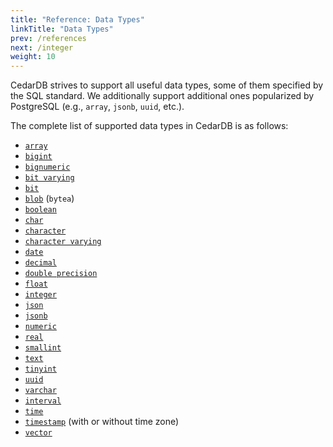 ```yaml
---
title: "Reference: Data Types"
linkTitle: "Data Types"
prev: /references
next: /integer
weight: 10
---
```


CedarDB strives to support all useful data types, some of them specified by the SQL standard.
We additionally support additional ones popularized by PostgreSQL (e.g., `array`, `jsonb`, `uuid`, etc.).

The complete list of supported data types in CedarDB is as follows:

* [`array`](array)
* [`bigint`](integer)
* [`bignumeric`](numeric)
* [`bit varying`](bit)
* [`bit`](bit)
* [`blob`](blob) (`bytea`)
* [`boolean`](boolean)
* [`char`](text)
* [`character`](text)
* [`character varying`](text)
* [`date`](date)
* [`decimal`](numeric)
* [`double precision`](double)
* [`float`](double)
* [`integer`](integer)
* [`json`](json)
* [`jsonb`](json)
* [`numeric`](numeric)
* [`real`](double)
* [`smallint`](integer)
* [`text`](text)
* [`tinyint`](integer)
* [`uuid`](uuid)
* [`varchar`](text)
* [`interval`](interval)
* [`time`](time)
* [`timestamp`](timestamp) (with or without time zone)
* [`vector`](vector)
